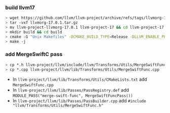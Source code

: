 ### build llvm17
```bash
> wget https://github.com/llvm/llvm-project/archive/refs/tags/llvmorg-17.0.1.tar.gz
> tar -vxf llvmorg-17.0.1.tar.gz
> mv llvm-project-llvmorg-17.0.1 llvm-project-17 && cd llvm-project-17
> mkdir build && cd build
> cmake -G "Unix Makefiles" -DCMAKE_BUILD_TYPE=Release -DLLVM_ENABLE_PROJECTS="clang;compiler-rt" ../llvm
> make -j
```

### add MergeSwiftC pass
```bash
> cp *.h llvm-project/llvm/include/llvm/Transforms/Utils/MergeSwiftFunc.h
> cp *.cpp llvm-project/llvm/lib/Transforms/Utils/MergeSwiftFunc.cpp
```

- In `llvm-project/llvm/lib/Transforms/Utils/CMakeLists.txt` add `MergeSwiftFunc.cpp`
- In `llvm-project/llvm/lib/Passes/PassRegistry.def` add `MODULE_PASS("merge-swift-func", MergeSwiftFuncPass())` 
- In `llvm-project/llvm/lib/Passes/PassBuilder.cpp` add `#include "llvm/Transforms/Utils/MergeSwiftFunc.h"`
